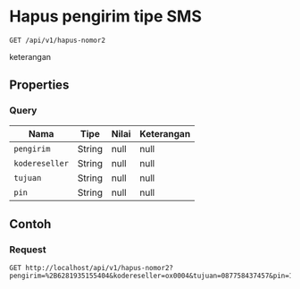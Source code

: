 # Hapus pengirim tipe SMS
```http
GET /api/v1/hapus-nomor2
```
keterangan
## Properties
### Query
Nama | Tipe | Nilai | Keterangan
--- | --- | --- | ---
<code>pengirim</code> | String | null | null
<code>kodereseller</code> | String | null | null
<code>tujuan</code> | String | null | null
<code>pin</code> | String | null | null
## Contoh
### Request
```http
GET http://localhost/api/v1/hapus-nomor2?pengirim=%2B6281935155404&kodereseller=ox0004&tujuan=087758437457&pin=1234


```
